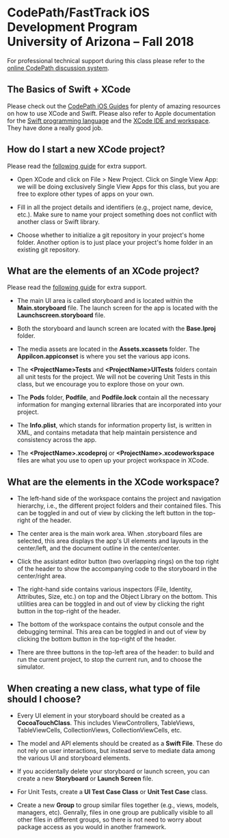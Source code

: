# CodePath/FastTrack iOS Development Program <br /> University of Arizona – Fall 2018

For professional technical support during this class please refer to the [online CodePath discussion system](https://discussions.codepath.com).

## The Basics of Swift + XCode

Please check out the [CodePath iOS Guides](https://guides.codepath.com/ios/) for plenty of amazing resources on how to use XCode and Swift. Please also refer to Apple documentation for the [Swift programming language](https://developer.apple.com/swift/resources/) and the [XCode IDE and workspace](https://help.apple.com/xcode/mac/8.0/). They have done a really good job.

## How do I start a new XCode project?

Please read the [following guide](https://guides.codepath.com/ios/New-Project) for extra support.

- Open XCode and click on File > New Project. Click on Single View App: we will be doing exclusively Single View Apps for this class, but you are free to explore other types of apps on your own.

- Fill in all the project details and identifiers (e.g., project name, device, etc.). Make sure to name your project something does not conflict with another class or Swift library.

- Choose whether to initialize a git repository in your project's home folder. Another option is to just place your project's home folder in an existing git repository.

## What are the elements of an XCode project?

Please read the [following guide](https://guides.codepath.com/ios/Project-Basics) for extra support.

- The main UI area is called storyboard and is located within the **Main.storyboard** file. The launch screen for the app is located with the **Launchscreen.storyboard** file. 

- Both the storyboard and launch screen are located with the **Base.lproj** folder.

- The media assets are located in the **Assets.xcassets** folder. The **AppiIcon.appiconset** is where you set the various app icons.

- The **\<ProjectName\>Tests** and **\<ProjectName\>UITests** folders contain all unit tests for the project. We will not be covering Unit Tests in this class, but we encourage you to explore those on your own.

- The **Pods** folder, **Podfile**, and **Podfile.lock** contain all the necessary information for manging external libraries that are incorporated into your project.

- The **Info.plist**, which stands for information property list, is written in XML, and contains metadata that help maintain  persistence and consistency across the app.

- The **\<ProjectName\>.xcodeproj** or **\<ProjectName\>.xcodeworkspace** files are what you use to open up your project workspace in XCode.

## What are the elements in the XCode workspace?

- The left-hand side of the workspace contains the project and navigation hierarchy, i.e., the different project folders and their contained files. This can be toggled in and out of view by clicking the left button in the top-right of the header.

- The center area is the main work area. When .storyboard files are selected, this area displays the app's UI elements and layouts in the center/left, and the document outline in the center/center.

- Click the assistant editor button (two overlapping rings) on the top right of the header to show the accompanying code to the storyboard in the center/right area.

- The right-hand side contains various inspectors (File, Identity, Attributes, Size, etc.) on top and the Object Library on the bottom. This utilities area can be toggled in and out of view by clicking the right button in the top-right of the header.

- The bottom of the workspace contains the output console and the debugging terminal. This area can be toggled in and out of view by clicking the bottom button in the top-right of the header.

- There are three buttons in the top-left area of the header: to build and run the current project, to stop the current run, and to choose the simulator.

## When creating a new class, what type of file should I choose?

- Every UI element in your storyboard should be created as a **CocoaTouchClass**. This includes ViewControllers, TableViews, TableViewCells, CollectionViews, CollectionViewCells, etc.

- The model and API elements should be created as a **Swift File**. These do not rely on user interactions, but instead serve to mediate data among the various UI and storyboard elements.

- If you accidentally delete your storyboard or launch screen, you can create a new **Storyboard** or **Launch Screen** file.

- For Unit Tests, create a **UI Test Case Class** or **Unit Test Case** class.

- Create a new **Group** to group similar files together (e.g., views, models, managers, etc). Genrally, files in one group are publically visible to all other files in different groups, so there is not need to worry about package access as you would in another framework.
